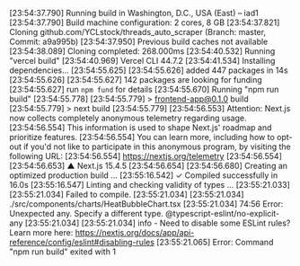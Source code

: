 [23:54:37.790] Running build in Washington, D.C., USA (East) – iad1
[23:54:37.790] Build machine configuration: 2 cores, 8 GB
[23:54:37.821] Cloning github.com/YCLstock/threads_auto_scraper (Branch: master, Commit: a9a995b)
[23:54:37.950] Previous build caches not available
[23:54:38.089] Cloning completed: 268.000ms
[23:54:40.532] Running "vercel build"
[23:54:40.969] Vercel CLI 44.7.2
[23:54:41.534] Installing dependencies...
[23:54:55.625] 
[23:54:55.626] added 447 packages in 14s
[23:54:55.626] 
[23:54:55.627] 142 packages are looking for funding
[23:54:55.627]   run `npm fund` for details
[23:54:55.670] Running "npm run build"
[23:54:55.778] 
[23:54:55.779] > frontend-app@0.1.0 build
[23:54:55.779] > next build
[23:54:55.779] 
[23:54:56.553] Attention: Next.js now collects completely anonymous telemetry regarding usage.
[23:54:56.554] This information is used to shape Next.js' roadmap and prioritize features.
[23:54:56.554] You can learn more, including how to opt-out if you'd not like to participate in this anonymous program, by visiting the following URL:
[23:54:56.554] https://nextjs.org/telemetry
[23:54:56.554] 
[23:54:56.653]    ▲ Next.js 15.4.5
[23:54:56.654] 
[23:54:56.680]    Creating an optimized production build ...
[23:55:16.542]  ✓ Compiled successfully in 16.0s
[23:55:16.547]    Linting and checking validity of types ...
[23:55:21.033] 
[23:55:21.034] Failed to compile.
[23:55:21.034] 
[23:55:21.034] ./src/components/charts/HeatBubbleChart.tsx
[23:55:21.034] 74:56  Error: Unexpected any. Specify a different type.  @typescript-eslint/no-explicit-any
[23:55:21.034] 
[23:55:21.034] info  - Need to disable some ESLint rules? Learn more here: https://nextjs.org/docs/app/api-reference/config/eslint#disabling-rules
[23:55:21.065] Error: Command "npm run build" exited with 1
